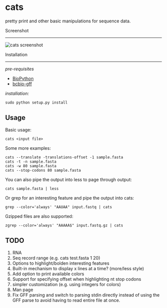 cats
====

pretty print and other basic manipulations for sequence data.

Screenshot

----------
![cats screenshot](https://raw.github.com/khughitt/cats/master/doc/screenshot.png)

Installation

------------
*pre-requisites*
* [BioPython](http://biopython.org/wiki/Biopython)
* [bcbio-gff](https://github.com/chapmanb/bcbb/tree/master/gff)

*installation:*

    sudo python setup.py install

Usage
-----

Basic usage:

    cats <input file>

Some more examples:

    cats --translate -translations-offset -1 sample.fasta
    cats -t -n sample.fasta
    cats -w 80 sample.fasta
    cats --stop-codons 80 sample.fasta

You can also pipe the output into less to page through output:

    cats sample.fasta | less

Or grep for an interesting feature and pipe the output into cats:

    grep --color='always' "AAUAA" input.fastq | cats

Gzipped files are also supported:

    zgrep --color='always' "AAAAA$" input.fastq.gz | cats

TODO
----
1. RNA
2. Seq record range (e.g. cats test.fasta 1 20)
3. Options to highlight/bolden interesting features
4. Built-in mechanism to display x lines at a time? (more/less style)
5. Add option to print available colors
6. Support for specifying offset when highlighting nt stop codons
7. simpler customization (e.g. using integers for colors)
8. Man page
9. Fix GFF parsing and switch to parsing stdin directly instead of using
   the GFF parse to avoid having to read entire file at once.

